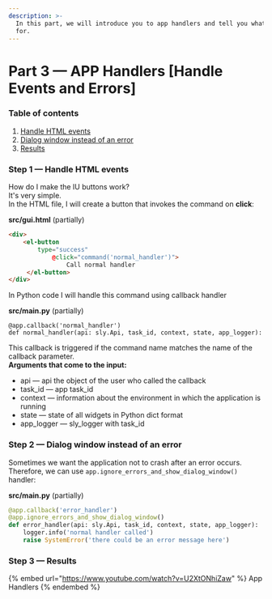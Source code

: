 ```yaml
---
description: >-
  In this part, we will introduce you to app handlers and tell you what they are
  for.
---
```


# Part 3 — APP Handlers \[Handle Events and Errors]

### Table of contents

1. [Handle HTML events](part-3-app-handlers-handle-events-and-errors.md#step-1-handle-html-events)
2. [Dialog window instead of an error](part-3-app-handlers-handle-events-and-errors.md#step-2-dialog-window-instead-of-an-error)
3. [Results](part-3-app-handlers-handle-events-and-errors.md#step-3-results)

### Step 1 — Handle HTML events

How do I make the IU buttons work?\
It's very simple.\
In the HTML file, I will create a button that invokes the command on **click**:

**src/gui.html** (partially)

```html
<div>
	<el-button
		type="success"
	    	@click="command('normal_handler')">
        		Call normal handler
	 </el-button>
</div>
```

In Python code I will handle this command using callback handler

**src/main.py** (partially)

```
@app.callback('normal_handler')
def normal_handler(api: sly.Api, task_id, context, state, app_logger):
```

This callback is triggered if the command name matches the name of the callback parameter.\
**Arguments that come to the input:**

* api — api the object of the user who called the callback
* task\_id — app task\_id
* context — information about the environment in which the application is running
* state — state of all widgets in Python dict format
* app\_logger — sly\_logger with task\_id

### Step 2 — Dialog window instead of an error

Sometimes we want the application not to crash after an error occurs.\
Therefore, we can use `app.ignore_errors_and_show_dialog_window()` handler:

**src/main.py** (partially)

```python
@app.callback('error_handler')
@app.ignore_errors_and_show_dialog_window()
def error_handler(api: sly.Api, task_id, context, state, app_logger):
    logger.info('normal handler called')
    raise SystemError('there could be an error message here')
```

### Step 3 — Results

{% embed url="https://www.youtube.com/watch?v=U2XtONhiZaw" %}
App Handlers
{% endembed %}
